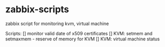# zabbix-scripts

zabbix script for monitoring kvm, virtual machine

Scripts:
[] monitor valid date of x509 certificates
[] KVM: setmem and setmaxmem - reserve of memory for KVM
[] KVM: virtual machine status